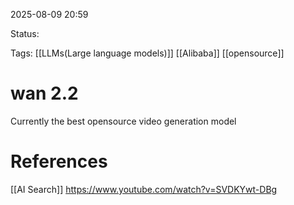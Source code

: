 
2025-08-09 20:59

Status:

Tags: [[LLMs(Large language models)]] [[Alibaba]] [[opensource]] 




# wan 2.2

Currently the best opensource video generation model




# References
[[AI Search]] https://www.youtube.com/watch?v=SVDKYwt-DBg